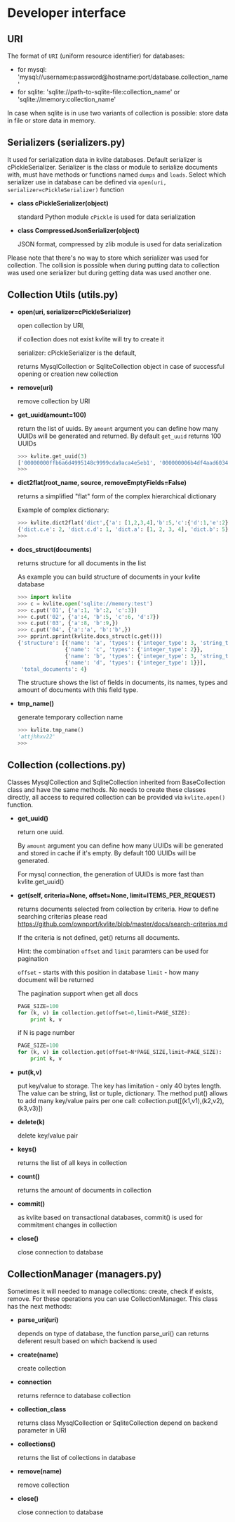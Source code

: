 # Developer interface

## URI

The format of ``URI`` (uniform resource identifier) for databases:

- for mysql: 'mysql://username:password@hostname:port/database.collection_name'
- for sqlite: 'sqlite://path-to-sqlite-file:collection_name' or 'sqlite://memory:collection_name'
 
In case when sqlite is in use two variants of collection is possible: store data in file or store data in memory.


## Serializers (serializers.py)

It used for serialization data in kvlite databases. Default serializer is cPickleSerializer. 
Serializer is the class or module to serialize documents with, must have methods or functions named 
``dumps`` and ``loads``. Select which serializer use in database can be defined via `open(uri, serializer=cPickleSerializer)` function

- **class cPickleSerializer(object)**

    standard Python module `cPickle` is used for data serialization 

- **class CompressedJsonSerializer(object)**

    JSON format, compressed by zlib module is used for data serialization

Please note that there's no way to store which serializer was used for collection. The collision is possible when during putting data to collection was used one serializer but during getting data was used another one.

## Collection Utils (utils.py)

- **open(uri, serializer=cPickleSerializer)**

    open collection by URI, 
    
    if collection does not exist kvlite will try to create it
    
    serializer: cPickleSerializer is the default,

    returns MysqlCollection or SqliteCollection object in case of successful opening or creation new collection 
    
- **remove(uri)**

    remove collection by URI

- **get_uuid(amount=100)**

    return the list of uuids. By `amount` argument you can define how many UUIDs will be generated and returned. By default `get_uuid` returns 100 UUIDs
    ```python
    >>> kvlite.get_uuid(3)
    ['00000000ffb6a6d4995148c9999cda9aca4e5eb1', '000000006b4df4aad6034083a8197e0eec85d37e', '00000000a8f3a84c5b8a44598095f0f1f9de07a1']
    >>>
    ``` 
 
- **dict2flat(root_name, source, removeEmptyFields=False)**

    returns a simplified "flat" form of the complex hierarchical dictionary

    Example of complex dictionary:
    ```python
    >>> kvlite.dict2flat('dict',{'a': [1,2,3,4],'b':5,'c':{'d':1,'e':2}})
    {'dict.c.e': 2, 'dict.c.d': 1, 'dict.a': [1, 2, 3, 4], 'dict.b': 5}
    >>>
    ```

- **docs_struct(documents)**

    returns structure for all documents in the list

    As example you can build structure of documents in your kvlite database
    ```python
    >>> import kvlite
    >>> c = kvlite.open('sqlite://memory:test')
    >>> c.put('01', {'a':1, 'b':2, 'c':3})
    >>> c.put('02', {'a':4, 'b':5, 'c':6, 'd':7})
    >>> c.put('03', {'a':8, 'b':9,})
    >>> c.put('04', {'a':'a', 'b':'b',})
    >>> pprint.pprint(kvlite.docs_struct(c.get()))
    {'structure': [{'name': 'a', 'types': {'integer_type': 3, 'string_type': 1}},
                   {'name': 'c', 'types': {'integer_type': 2}},
                   {'name': 'b', 'types': {'integer_type': 3, 'string_type': 1}},
                   {'name': 'd', 'types': {'integer_type': 1}}],
     'total_documents': 4}
    ```
    The structure shows the list of fields in documents, its names, types and amount of documents
    with this field type. 
    
- **tmp_name()**

    generate temporary collection name
    ```python
    >>> kvlite.tmp_name()
    'attjhhxv22'
    >>>
    ```

## Collection (collections.py)

Classes MysqlCollection and SqliteCollection inherited from BaseCollection class and have the same methods. No needs to create these classes directly, all access to required collection can be provided via `kvlite.open()` function. 

- **get_uuid()**

    return one uuid. 
        
    By `amount` argument you can define how many UUIDs will be generated and 
    stored in cache if it's empty. By default 100 UUIDs will be generated.
        
    For mysql connection, the generation of UUIDs is more fast than kvlite.get_uuid()

- **get(self, criteria=None, offset=None, limit=ITEMS_PER_REQUEST)**

    returns documents selected from collection by criteria. How to define searching criterias please read <https://github.com/ownport/kvlite/blob/master/docs/search-criterias.md>
            
    If the criteria is not defined, get() returns all documents.

    Hint: the combination `offset` and `limit` paramters can be used for pagination
            
    `offset` - starts with this position in database
    `limit` - how many document will be returned

    The pagination support when get all docs
    ```python
    PAGE_SIZE=100
    for (k, v) in collection.get(offset=0,limit=PAGE_SIZE):
        print k, v
    ```
    
    if N is page number
    ```python
    PAGE_SIZE=100
    for (k, v) in collection.get(offset=N*PAGE_SIZE,limit=PAGE_SIZE):
        print k, v
    ```

- **put(k,v)**
    
    put key/value to storage. The key has limitation - only 40 bytes length. The value can be string, list or tuple, dictionary. The method put() allows to add many key/value pairs per one call: collection.put([(k1,v1),(k2,v2),(k3,v3)])
    
- **delete(k)**
    
    delete key/value pair
    
- **keys()**
    
    returns the list of all keys in collection
    
- **count()**
    
    returns the amount of documents in collection
    
- **commit()**

    as kvlite based on transactional databases, commit() is used for commitment changes in collection
    
- **close()**

    close connection to database

## CollectionManager (managers.py)

Sometimes it will needed to manage collections: create, check if exists, remove. For these operations you can use CollectionManager. This class has the next methods:

- **parse_uri(uri)**

    depends on type of database, the function parse_uri() can returns deferent result based on which backend is used
    
- **create(name)**

    create collection

- **connection**

    returns refernce to database collection

- **collection_class**

    returns class MysqlCollection or SqliteCollection depend on backend parameter in URI
    
- **collections()**

    returns the list of collections in database
    
- **remove(name)**
    
    remove collection
    
- **close()**

    close connection to database


